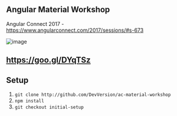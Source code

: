 ## Angular Material Workshop
Angular Connect 2017 - https://www.angularconnect.com/2017/sessions/#s-673

![image](https://user-images.githubusercontent.com/4987015/32413699-8acd3b5e-c217-11e7-997a-24896fbdc215.png)

## https://goo.gl/DYqTSz

## Setup

1. `git clone http://github.com/DevVersion/ac-material-workshop`
2. `npm install`
3. `git checkout initial-setup`
